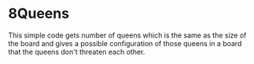 # 8Queens

This simple code gets number of queens which is the same as the size of the board and gives a possible configuration of those queens in a board that the queens don't threaten each other.
